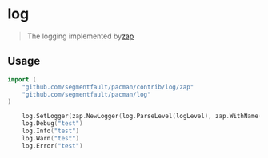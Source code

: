 # log
> The logging implemented by[zap](http://go.uber.org/zap)

## Usage
```go
import (
    "github.com/segmentfault/pacman/contrib/log/zap"
    "github.com/segmentfault/pacman/log"
)
```

```go
    log.SetLogger(zap.NewLogger(log.ParseLevel(logLevel), zap.WithName(Name), zap.WithPath(logPath), zap.WithCallerFullPath()))
    log.Debug("test")
    log.Info("test")
    log.Warn("test")
    log.Error("test")
```
